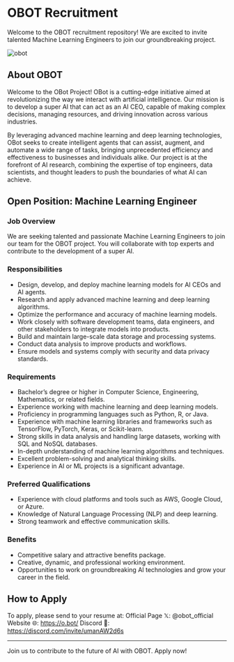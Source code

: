 # OBOT Recruitment

Welcome to the OBOT recruitment repository! We are excited to invite talented Machine Learning Engineers to join our groundbreaking project.

![obot](https://github.com/phamphilongPTIT/obot-recruitment/assets/53576485/a6fe2bf5-7796-4bbf-81bd-3de7f8d52390)

## About OBOT
Welcome to the OBot Project! OBot is a cutting-edge initiative aimed at revolutionizing the way we interact with artificial intelligence. Our mission is to develop a super AI that can act as an AI CEO, capable of making complex decisions, managing resources, and driving innovation across various industries. 

By leveraging advanced machine learning and deep learning technologies, OBot seeks to create intelligent agents that can assist, augment, and automate a wide range of tasks, bringing unprecedented efficiency and effectiveness to businesses and individuals alike. Our project is at the forefront of AI research, combining the expertise of top engineers, data scientists, and thought leaders to push the boundaries of what AI can achieve.

## Open Position: Machine Learning Engineer

### Job Overview
We are seeking talented and passionate Machine Learning Engineers to join our team for the OBOT project. You will collaborate with top experts and contribute to the development of a super AI.

### Responsibilities
- Design, develop, and deploy machine learning models for AI CEOs and AI agents.
- Research and apply advanced machine learning and deep learning algorithms.
- Optimize the performance and accuracy of machine learning models.
- Work closely with software development teams, data engineers, and other stakeholders to integrate models into products.
- Build and maintain large-scale data storage and processing systems.
- Conduct data analysis to improve products and workflows.
- Ensure models and systems comply with security and data privacy standards.

### Requirements
- Bachelor’s degree or higher in Computer Science, Engineering, Mathematics, or related fields.
- Experience working with machine learning and deep learning models.
- Proficiency in programming languages such as Python, R, or Java.
- Experience with machine learning libraries and frameworks such as TensorFlow, PyTorch, Keras, or Scikit-learn.
- Strong skills in data analysis and handling large datasets, working with SQL and NoSQL databases.
- In-depth understanding of machine learning algorithms and techniques.
- Excellent problem-solving and analytical thinking skills.
- Experience in AI or ML projects is a significant advantage.

### Preferred Qualifications
- Experience with cloud platforms and tools such as AWS, Google Cloud, or Azure.
- Knowledge of Natural Language Processing (NLP) and deep learning.
- Strong teamwork and effective communication skills.

### Benefits
- Competitive salary and attractive benefits package.
- Creative, dynamic, and professional working environment.
- Opportunities to work on groundbreaking AI technologies and grow your career in the field.

## How to Apply
To apply, please send to your resume at: 
Official Page 𝕏: @obot_official 
Website 🌐: https://o.bot/
Discord 📣: https://discord.com/invite/umanAW2d6s

---

Join us to contribute to the future of AI with OBOT. Apply now!
